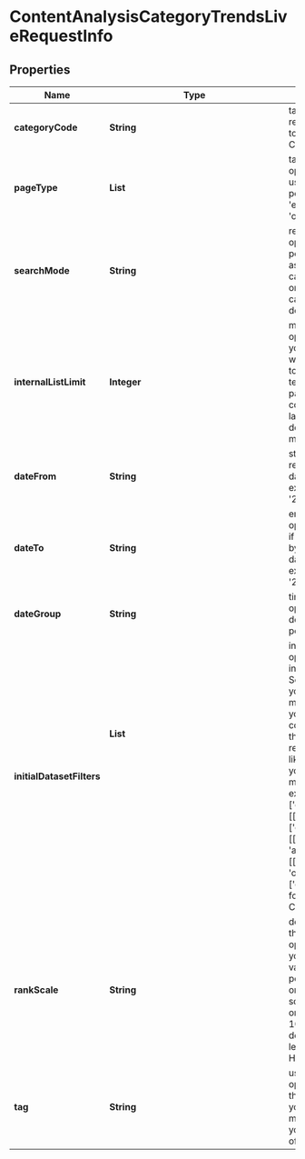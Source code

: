 # ContentAnalysisCategoryTrendsLiveRequestInfo


## Properties

| Name | Type | Description | Notes |
|------------ | ------------- | ------------- | -------------|
**categoryCode** | **String** | target category code<br>required field<br>to obtain a full list of available categories, refer to the Categories endpoint |[optional]|
**pageType** | **List<String>** | target page types<br>optional field<br>use this parameter to filter the dataset by page types<br>possible values:<br>'ecommerce', 'news', 'blogs', 'message-boards', 'organization' |[optional]|
**searchMode** | **String** | results grouping type<br>optional field<br>possible grouping types:<br>as_is – returns data on all citations for the target category_code<br>one_per_domain – returns data on one citation of the category_code per domain<br>default value: as_is |[optional]|
**internalListLimit** | **Integer** | maximum number of elements within internal arrays<br>optional field<br>you can use this field to limit the number of elements within the following arrays:<br>top_domains<br>text_categories<br>page_categories<br>countries<br>languages<br>default value: 1<br>maximum value: 20 |[optional]|
**dateFrom** | **String** | starting date of the time range<br>required field<br>date format: 'yyyy-mm-dd'<br>example:<br>'2019-01-15' |[optional]|
**dateTo** | **String** | ending date of the time range<br>optional field<br>if you don’t specify this field, today’s date will be used by default<br>date format: 'yyyy-mm-dd'<br>example:<br>'2019-01-15' |[optional]|
**dateGroup** | **String** | time range which will be used to group the results<br>optional field<br>default value: month<br>possible values: day, week, month |[optional]|
**initialDatasetFilters** | **List<Object>** | initial dataset filtering parameters<br>optional field<br>initial filtering parameters that apply to fields in the Search endpoint;<br>you can add several filters at once (8 filters maximum)<br>you should set a logical operator and, or between the conditions<br>the following operators are supported:<br>regex, not_regex, <, <=, >, >=, =, <>, in, not_in, like,not_like, has, has_not, match, not_match<br>you can use the % operator with like and not_like to match any string of zero or more characters<br>example:<br>['domain','<>', 'logitech.com']<br>[['domain','<>','logitech.com'],'and',['content_info.connotation_types.negative','>',1000]]<br>[['domain','<>','logitech.com']],<br>'and',<br>[['content_info.connotation_types.negative','>',1000],<br>'or',<br>['content_info.text_category','has',10994]]]<br>for more information about filters, please refer to Content Analysis API – Filters |[optional]|
**rankScale** | **String** | defines the scale used for calculating and displaying the rank values<br>optional field<br>you can use this parameter to choose whether rank values are presented on a 0–100 or 0–1000 scale<br>possible values:<br>one_hundred — rank values are displayed on a 0–100 scale<br>one_thousand — rank values are displayed on a 0–1000 scale<br>default value: one_thousand<br>learn more about how this parameter works in this Help Center article |[optional]|
**tag** | **String** | user-defined task identifier<br>optional field<br>the character limit is 255<br>you can use this parameter to identify the task and match it with the result<br>you will find the specified tag value in the data object of the response |[optional]|